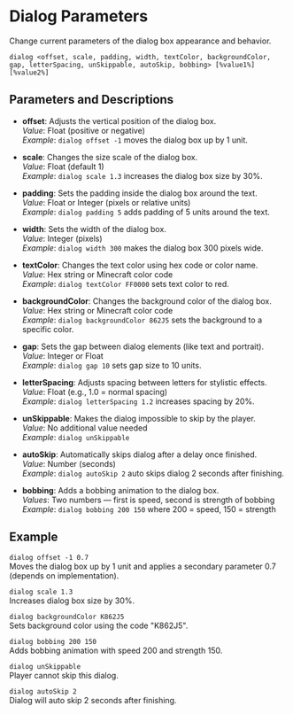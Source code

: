 # Dialog Parameters

Change current parameters of the dialog box appearance and behavior.

`dialog <offset, scale, padding, width, textColor, backgroundColor, gap, letterSpacing, unSkippable, autoSkip, bobbing> [%value1%] [%value2%]`

## Parameters and Descriptions

- **offset**: Adjusts the vertical position of the dialog box.  
  *Value*: Float (positive or negative)  
  *Example*: `dialog offset -1` moves the dialog box up by 1 unit.

- **scale**: Changes the size scale of the dialog box.  
  *Value*: Float (default 1)  
  *Example*: `dialog scale 1.3` increases the dialog box size by 30%.

- **padding**: Sets the padding inside the dialog box around the text.  
  *Value*: Float or Integer (pixels or relative units)  
  *Example*: `dialog padding 5` adds padding of 5 units around the text.

- **width**: Sets the width of the dialog box.  
  *Value*: Integer (pixels)  
  *Example*: `dialog width 300` makes the dialog box 300 pixels wide.

- **textColor**: Changes the text color using hex code or color name.  
  *Value*: Hex string or Minecraft color code  
  *Example*: `dialog textColor FF0000` sets text color to red.

- **backgroundColor**: Changes the background color of the dialog box.  
  *Value*: Hex string or Minecraft color code  
  *Example*: `dialog backgroundColor 862J5` sets the background to a specific color.

- **gap**: Sets the gap between dialog elements (like text and portrait).  
  *Value*: Integer or Float  
  *Example*: `dialog gap 10` sets gap size to 10 units.

- **letterSpacing**: Adjusts spacing between letters for stylistic effects.  
  *Value*: Float (e.g., 1.0 = normal spacing)  
  *Example*: `dialog letterSpacing 1.2` increases spacing by 20%.

- **unSkippable**: Makes the dialog impossible to skip by the player.  
  *Value*: No additional value needed  
  *Example*: `dialog unSkippable`

- **autoSkip**: Automatically skips dialog after a delay once finished.  
  *Value*: Number (seconds)  
  *Example*: `dialog autoSkip 2` auto skips dialog 2 seconds after finishing.

- **bobbing**: Adds a bobbing animation to the dialog box.  
  *Values*: Two numbers — first is speed, second is strength of bobbing  
  *Example*: `dialog bobbing 200 150` where 200 = speed, 150 = strength

## Example

`dialog offset -1 0.7`  
Moves the dialog box up by 1 unit and applies a secondary parameter 0.7 (depends on implementation).

`dialog scale 1.3`  
Increases dialog box size by 30%.

`dialog backgroundColor K862J5`  
Sets background color using the code "K862J5".

`dialog bobbing 200 150`  
Adds bobbing animation with speed 200 and strength 150.

`dialog unSkippable`  
Player cannot skip this dialog.

`dialog autoSkip 2`  
Dialog will auto skip 2 seconds after finishing.
